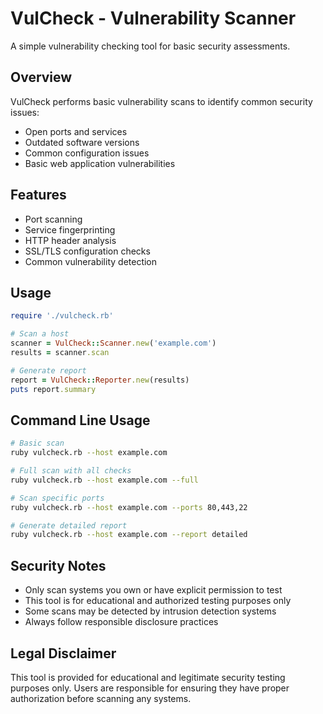 # VulCheck - Vulnerability Scanner

A simple vulnerability checking tool for basic security assessments.

## Overview

VulCheck performs basic vulnerability scans to identify common security issues:
- Open ports and services
- Outdated software versions
- Common configuration issues
- Basic web application vulnerabilities

## Features

- Port scanning
- Service fingerprinting
- HTTP header analysis
- SSL/TLS configuration checks
- Common vulnerability detection

## Usage

```ruby
require './vulcheck.rb'

# Scan a host
scanner = VulCheck::Scanner.new('example.com')
results = scanner.scan

# Generate report
report = VulCheck::Reporter.new(results)
puts report.summary
```

## Command Line Usage

```bash
# Basic scan
ruby vulcheck.rb --host example.com

# Full scan with all checks
ruby vulcheck.rb --host example.com --full

# Scan specific ports
ruby vulcheck.rb --host example.com --ports 80,443,22

# Generate detailed report
ruby vulcheck.rb --host example.com --report detailed
```

## Security Notes

- Only scan systems you own or have explicit permission to test
- This tool is for educational and authorized testing purposes only
- Some scans may be detected by intrusion detection systems
- Always follow responsible disclosure practices

## Legal Disclaimer

This tool is provided for educational and legitimate security testing purposes only. Users are responsible for ensuring they have proper authorization before scanning any systems.